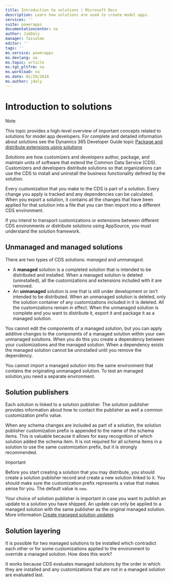 ```yaml
---
title: Introduction to solutions | Microsoft Docs
description: Learn how solutions are used to create model apps.
services: ''
suite: powerapps
documentationcenter: na
author: JimDaly
manager: faisalmo
editor: ''
tags: ''
ms.service: powerapps
ms.devlang: na
ms.topic: article
ms.tgt_pltfrm: na
ms.workload: na
ms.date: 02/20/2018
ms.author: jdaly
---
```

# Introduction to solutions

> [!NOTE]
> This topic provides a high-level overview of important concepts related to solutions for model app developers. For complete and detailed information about solutions see the Dynamics 365 Developer Guide topic [Package and distribute extensions using solutions](/dynamics365/customer-engagement/developer/package-distribute-extensions-use-solutions)


*Solutions* are how customizers and developers author, package, and maintain units of software that extend the Common Data Service (CDS). Customizers and developers distribute solutions so that organizations can use the CDS to install and uninstall the business functionality defined by the solution.

Every customization that you make to the CDS is part of a solution. Every change you apply is tracked and any dependencies can be calculated. When you export a solution, it contains all the changes that have been applied for that solution into a file that you can then import into a different CDS environment.

If you intend to transport customizations or extensions between different CDS environments or distribute solutions using AppSource, you must understand the solution framework.

## Unmanaged and managed solutions

There are two types of CDS solutions: *managed* and *unmanaged*. 
- A **managed** solution is a completed solution that is intended to be distributed and installed. When a managed solution is deleted (uninstalled), all the customizations and extensions included with it are removed.
- An **unmanaged** solution is one that is still under development or isn’t intended to be distributed. When an unmanaged solution is deleted, only the solution container of any customizations included in it is deleted. All the customizations remain in effect. When the unmanaged solution is complete and you want to distribute it, export it and package it as a managed solution.

You cannot edit the components of a managed solution, but you can apply additive changes to the components of a managed solution within your own unmanaged solutions. When you do this you create a dependency between your customizations and the managed solution. When a dependency exists the managed solution cannot be uninstalled until you remove the dependency.

You cannot import a managed solution into the same environment that contains the originating unmanaged solution. To test an managed solution,you need a separate environment.

## Solution publishers

Each solution is linked to a solution publisher. The solution publisher provides information about how to contact the publisher as well a common customization prefix value.

When any schema changes are included as part of a solution, the solution publisher customization prefix is appended to the name of the schema items. This is valuable because it allows for easy recognition of which solution added the schema item. It is not required for all schema items in a solution to use the same customization prefix, but it is strongly recommended.

> [!IMPORTANT]
> Before you start creating a solution that you may distribute, you should create a solution publisher record and create a new solution linked to it. You should make sure the customization prefix represents a value that makes sense for you. The default value is `new`.

Your choice of solution publisher is important in case you want to publish an update to a solution you have shipped. An update can only be applied to a managed solution with the same publisher as the original managed solution. More information [Create managed solution updates](/dynamics365/customer-engagement/developer/maintain-managed-solutions#create-managed-solution-updates)

## Solution layering

It is possible for two managed solutions to be installed which contradict each other or for some customizations applied to the environment to override a managed solution. How does this work?

It works because CDS evaluates managed solutions by the order in which they are installed and any customizations that are not in a managed solution are evaluated last.
